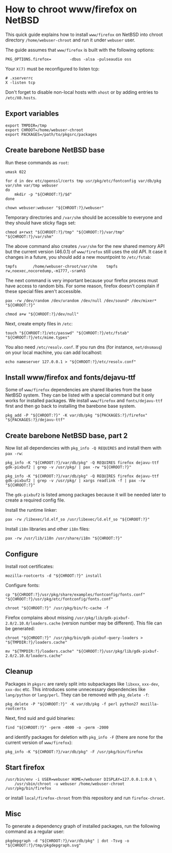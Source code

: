 How to chroot www/firefox on NetBSD
===================================

This quick guide explains how to install `www/firefox` on NetBSD into
chroot directory `/home/webuser-chroot` and run it under `webuser` user.

The guide assumes that `www/firefox` is built with the following options:

	PKG_OPTIONS.firefox=		-dbus -alsa -pulseaudio oss

Your `X(7)` must be reconfigured to listen tcp:

	# .xserverrc
	X -listen tcp

Don't forget to disable non-local hosts with `xhost` or by adding
entries to `/etc/X0.hosts`.

Export variables
----------------

	export TMPDIR=/tmp
	export CHROOT=/home/webuser-chroot
	export PACKAGES=/path/to/pkgsrc/packages

Create barebone NetBSD base
---------------------------

Run these commands as `root`:

	umask 022
	
	for d in dev etc/openssl/certs tmp usr/pkg/etc/fontconfig var/db/pkg var/shm var/tmp webuser
	do
		mkdir -p "${CHROOT:?}/$d"
	done
	
	chown webuser:webuser "${CHROOT:?}/webuser"

Temporary directories and `/var/shm` should be accessible to everyone
and they should have sticky flags set:

	chmod a+rwxt "${CHROOT:?}/tmp" "${CHROOT:?}/var/tmp" "${CHROOT:?}/var/shm"

The above command also creates `/var/shm` for the new shared memory API but
the current version (46.0.1) of `www/firefox` still uses the old API. It case
it changes in a future, you should add a new mountpoint to `/etc/fstab`:

	tmpfs		/home/webuser-chroot/var/shm	tmpfs	rw,noexec,nocoredump,-m1777,-sram%5

The next command is very important because your firefox process
must have access to random bits. For some reason, firefox doesn't
complain if these special files aren't accessible.

	pax -rw /dev/random /dev/urandom /dev/null /dev/sound* /dev/mixer* "${CHROOT:?}"
	
	chmod a+w "${CHROOT:?}/dev/null"

Next, create empty files in `/etc`:

	touch "${CHROOT:?}/etc/passwd" "${CHROOT:?}/etc/fstab" "${CHROOT:?}/etc/mime.types"

You also need `/etc/resolv.conf`. If you run dns (for instance, `net/dnsmasq`)
on your local machine, you can add localhost:

	echo nameserver 127.0.0.1 > "${CHROOT:?}/etc/resolv.conf"

Install www/firefox and fonts/dejavu-ttf
----------------------------------------

Some of `www/firefox` dependencies are shared libaries from the
base NetBSD system. They can be listed with a special command
but it only works for installed packages. We install `www/firefox`
and `fonts/dejavu-ttf` first and then go back to installing
the barebone base system.

	pkg_add -P "${CHROOT:?}" -K var/db/pkg "${PACKAGES:?}/firefox" "${PACKAGES:?}/dejavu-ttf"

Create barebone NetBSD base, part 2
-----------------------------------

Now list all dependencies with `pkg_info -Q REQUIRES` and install
them with `pax -rw`:

	pkg_info -K "${CHROOT:?}/var/db/pkg" -Q REQUIRES firefox dejavu-ttf gdk-pixbuf2 | grep -v /usr/pkg/ | pax -rw "${CHROOT:?}"
	
	pkg_info -K "${CHROOT:?}/var/db/pkg" -Q REQUIRES firefox dejavu-ttf gdk-pixbuf2 | grep -v /usr/pkg/ | xargs readlink -f | pax -rw "${CHROOT:?}"

The `gdk-pixbuf2` is listed among packages because it will be needed 
later to create a required config file.

Install the runtime linker:

	pax -rw /libexec/ld.elf_so /usr/libexec/ld.elf_so "${CHROOT:?}"

Install `i18n` libraries and other `i18n` files:

	pax -rw /usr/lib/i18n /usr/share/i18n "${CHROOT:?}"

Configure
---------

Install root certificates:

	mozilla-rootcerts -d "${CHROOT:?}" install

Configure fonts:

	cp "${CHROOT:?}/usr/pkg/share/examples/fontconfig/fonts.conf" "${CHROOT:?}/usr/pkg/etc/fontconfig/fonts.conf"

	chroot "${CHROOT:?}" /usr/pkg/bin/fc-cache -f

Firefox complains about missing
`/usr/pkg/lib/gdk-pixbuf-2.0/2.10.0/loaders.cache` (version number
may be different). This file can be generated:

	chroot "${CHROOT:?}" /usr/pkg/bin/gdk-pixbuf-query-loaders > "${TMPDIR:?}/loaders.cache"
	
	mv "${TMPDIR:?}/loaders.cache" "${CHROOT:?}/usr/pkg/lib/gdk-pixbuf-2.0/2.10.0/loaders.cache"

Cleanup
-------

Packages in `pkgsrc` are rarely split into subpackages like `libxxx`,
`xxx-dev`, `xxx-doc` etc. This introduces some unnecessary dependencies
like `lang/python` or `lang/perl`. They can be removed with `pkg_delete -f`:

	pkg_delete -P "${CHROOT:?}" -K var/db/pkg -f perl python27 mozilla-rootcerts

Next, find suid and guid binaries:

	find "${CHROOT:?}" -perm -4000 -o -perm -2000

and identify packages for deletion with `pkg_info -F` (there are none for
the current version of `www/firefox`):

	pkg_info -K "${CHROOT:?}/var/db/pkg" -F /usr/pkg/bin/firefox

Start firefox
-------------

	/usr/bin/env -i USER=webuser HOME=/webuser DISPLAY=127.0.0.1:0.0 \
		/usr/sbin/chroot -u webuser /home/webuser-chroot /usr/pkg/bin/firefox 

or install `local/firefox-chroot` from this repository and run `firefox-chroot`.

Misc
----

To generate a dependency graph of installed packages, run the following command
as a regular user:

	pkgdepgraph -d "${CHROOT:?}/var/db/pkg" | dot -Tsvg -o "${CHROOT:?}/tmp/pkgdepgraph.svg"
